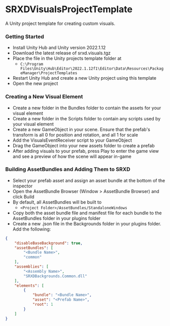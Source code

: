 # SRXDVisualsProjectTemplate
A Unity project template for creating custom visuals.

### Getting Started

- Install Unity Hub and Unity version 2022.1.12
- Download the latest release of srxd.visuals.tgz
- Place the file in the Unity projects template folder at
  - ```C:\Program Files\Unity\Hub\Editor\2022.1.12f1\Editor\Data\Resources\PackageManager\ProjectTemplates```
- Restart Unity Hub and create a new Unity project using this template
- Open the new project

### Creating a New Visual Element

- Create a new folder in the Bundles folder to contain the assets for your visual element
- Create a new folder in the Scripts folder to contain any scripts used by your visual element
- Create a new GameObject in your scene. Ensure that the prefab's transform is all 0 for position and rotation, and all 1 for scale
- Add the VisualsEventReceiver script to your GameObject
- Drag the GameObject into your new assets folder to create a prefab
- After adding visuals to your prefab, press Play to enter the game view and see a preview of how the scene will appear in-game

### Building AssetBundles and Adding Them to SRXD

- Select your prefab asset and assign an asset bundle at the bottom of the inspector
- Open the AssetBundle Browser (Window > AssetBundle Browser) and click Build
- By default, all AssetBundles will be built to
  - ```<Project Folder>/AssetBundles/StandaloneWindows```
- Copy both the asset bundle file and manifest file for each bundle to the AssetBundles folder in your plugins folder
- Create a new .json file in the Backgrounds folder in your plugins folder. Add the following:

```json
{
	"disableBaseBackground": true,
	"assetBundles": [
		"<Bundle Name>",
		"common"
	],
	"assemblies": [
		"<Assembly Name>",
		"SRXDBackgrounds.Common.dll"
	],
	"elements": [
		{
			"bundle": "<Bundle Name>",
			"asset": "<Prefab Name>",
			"root": 1
		}
	]
}
```
